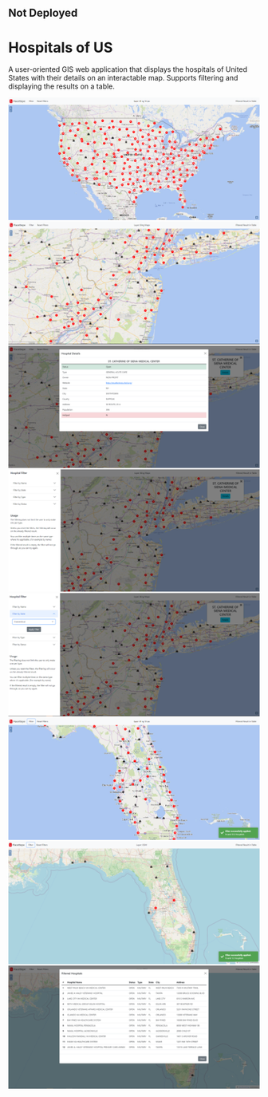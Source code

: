 ## Not Deployed
#
# Hospitals of US
A user-oriented GIS web application that displays the hospitals of United States with their details on an interactable map. Supports filtering and displaying the results on a table.

![main](./readmeAssets/main.PNG)
![main](./readmeAssets/zoomed.PNG)
![main](./readmeAssets/hospitalDialog.PNG)
![main](./readmeAssets/filterNav.PNG)
![main](./readmeAssets/filter2.PNG)
![main](./readmeAssets/Filter3.PNG)
![main](./readmeAssets/filter4.PNG)
![main](./readmeAssets/newResults.PNG)
